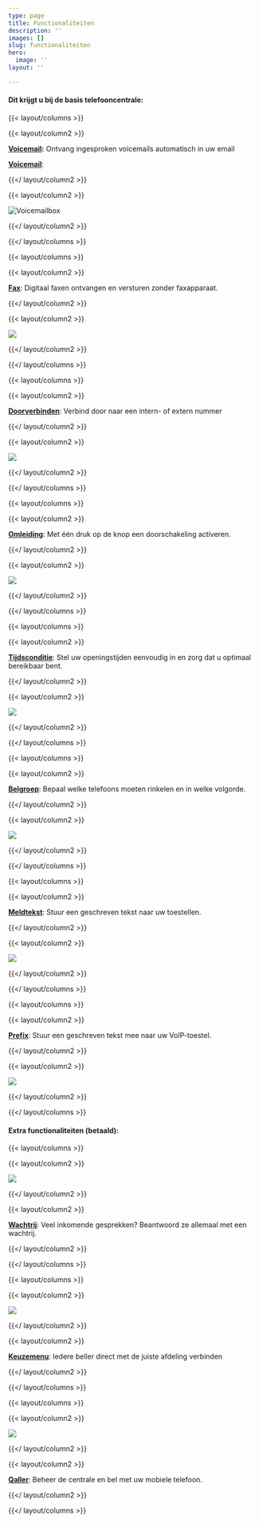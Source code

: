 ```yaml
---
type: page
title: Functionaliteiten
description: ''
images: []
slug: functionaliteiten
hero:
  image: ''
layout: ''

---
```

#### Dit krijgt u bij de basis telefooncentrale:

{{< layout/columns >}}

{{< layout/column2 >}}

[**Voicemail**](/telefonie/functionaliteiten/voicemail "Voicemail")**:** Ontvang ingesproken voicemails automatisch in uw email

<a href="/telefonie/functionaliteiten/voicemail"><b>Voicemail</b></a>:

{{</ layout/column2 >}}

{{< layout/column2 >}}

![](https://www.callvoiptelefonie.nl/wp-content/uploads/2016/10/Voicemail-app.png "Voicemailbox")

{{</ layout/column2 >}}

{{</ layout/columns >}}

{{< layout/columns >}}

{{< layout/column2 >}}

[**Fax**](/telefonie/functionaliteiten/fax "Fax"): Digitaal faxen ontvangen en versturen zonder faxapparaat.

{{</ layout/column2 >}}

{{< layout/column2 >}}

![](https://www.callvoiptelefonie.nl/wp-content/uploads/2016/10/Fax-app.png)

{{</ layout/column2 >}}

{{</ layout/columns >}}

{{< layout/columns >}}

{{< layout/column2 >}}

[**Doorverbinden**](/telefonie/functionaliteiten/doorverbinden "Doorverbinden"): Verbind door naar een intern- of extern nummer

{{</ layout/column2 >}}

{{< layout/column2 >}}

![](https://www.callvoiptelefonie.nl/wp-content/uploads/2016/10/trasfer_round.png)

{{</ layout/column2 >}}

{{</ layout/columns >}}

{{< layout/columns >}}

{{< layout/column2 >}}

[**Omleiding**](/telefonie/functionaliteiten/omleiding "Omleiding"): Met één druk op de knop een doorschakeling activeren.

{{</ layout/column2 >}}

{{< layout/column2 >}}

![](https://www.callvoiptelefonie.nl/wp-content/uploads/2016/10/omleiding_round.png)

{{</ layout/column2 >}}

{{</ layout/columns >}}

{{< layout/columns >}}

{{< layout/column2 >}}

[**Tijdsconditie**](/telefonie/functionaliteiten/tijdsconditie "Tijdsconditie"): Stel uw openingstijden eenvoudig in en zorg dat u optimaal bereikbaar bent.

{{</ layout/column2 >}}

{{< layout/column2 >}}

![](https://www.callvoiptelefonie.nl/wp-content/uploads/2016/10/tijdsconditie_round.png)

{{</ layout/column2 >}}

{{</ layout/columns >}}

{{< layout/columns >}}

{{< layout/column2 >}}

[**Belgroep**](/telefonie/functionaliteiten/Belgroep "Belgroep"): Bepaal welke telefoons moeten rinkelen en in welke volgorde.

{{</ layout/column2 >}}

{{< layout/column2 >}}

![](https://www.callvoiptelefonie.nl/wp-content/uploads/2016/10/Huntgroup_round.png)

{{</ layout/column2 >}}

{{</ layout/columns >}}

{{< layout/columns >}}

{{< layout/column2 >}}

[**Meldtekst**](/telefonie/functionaliteiten/meldtekst "Meldtekst"): Stuur een geschreven tekst naar uw toestellen.

{{</ layout/column2 >}}

{{< layout/column2 >}}

![](https://www.callvoiptelefonie.nl/wp-content/uploads/2016/10/soundapp_round.png)

{{</ layout/column2 >}}

{{</ layout/columns >}}

{{< layout/columns >}}

{{< layout/column2 >}}

[**Prefix**](/telefonie/functionaliteiten/prefix/ "Prefix"): Stuur een geschreven tekst mee naar uw VoIP-toestel.

{{</ layout/column2 >}}

{{< layout/column2 >}}

![](https://res.cloudinary.com/callvoip/image/upload/v1559743416/prefix_round.png)

{{</ layout/column2 >}}

{{</ layout/columns >}}

#### Extra functionaliteiten (betaald):

{{< layout/columns >}}

{{< layout/column2 >}}

![](https://www.callvoiptelefonie.nl/wp-content/uploads/2016/10/Wachtrij-app.png)

{{</ layout/column2 >}}

{{< layout/column2 >}}

[**Wachtrij**](/telefonie/functionaliteiten/wachtrij "Wachtrij"): Veel inkomende gesprekken? Beantwoord ze allemaal met een wachtrij.

{{</ layout/column2 >}}

{{</ layout/columns >}}

{{< layout/columns >}}

{{< layout/column2 >}}

![](https://www.callvoiptelefonie.nl/wp-content/uploads/2016/10/Keuzemenu-app.png)

{{</ layout/column2 >}}

{{< layout/column2 >}}

[**Keuzemenu**](/telefonie/functionaliteiten/keuzemenu "Keuzemenu"): Iedere beller direct met de juiste afdeling verbinden

{{</ layout/column2 >}}

{{</ layout/columns >}}

{{< layout/columns >}}

{{< layout/column2 >}}

![](https://www.callvoiptelefonie.nl/wp-content/uploads/2016/10/test-qaller.png)

{{</ layout/column2 >}}

{{< layout/column2 >}}

[**Qaller**](/telefonie/qaller "Qaller"): Beheer de centrale en bel met uw mobiele telefoon.

{{</ layout/column2 >}}

{{</ layout/columns >}}